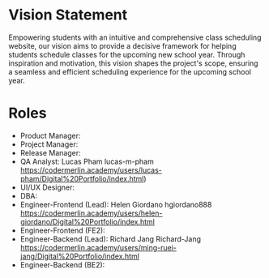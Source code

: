 # Vision Statement

Empowering students with an intuitive and comprehensive class scheduling website,
our vision aims to provide a decisive framework for helping students schedule
classes for the upcoming new school year. Through inspiration and motivation,
this vision shapes the project's scope, ensuring a seamless and efficient
scheduling experience for the upcoming school year.

# Roles

- Product Manager:
- Project Manager:
- Release Manager:
- QA Analyst: Lucas Pham  lucas-m-pham  https://codermerlin.academy/users/lucas-pham/Digital%20Portfolio/index.html)
- UI/UX Designer:
- DBA:
- Engineer-Frontend (Lead): Helen Giordano  hgiordano888  https://codermerlin.academy/users/helen-giordano/Digital%20Portfolio/index.html
- Engineer-Frontend (FE2):
- Engineer-Backend (Lead): Richard Jang  Richard-Jang  https://codermerlin.academy/users/ming-ruei-jang/Digital%20Portfolio/index.html
- Engineer-Backend (BE2):
